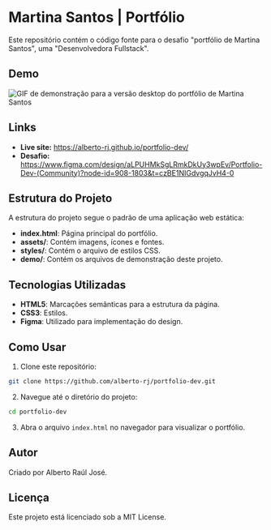 # Martina Santos | Portfólio

Este repositório contém o código fonte para o desafio "portfólio
de Martina Santos", uma "Desenvolvedora Fullstack".

## Demo

![GIF de demonstração para a versão desktop do portfólio de Martina Santos](demo/demo-desktop.gif)

## Links

- **Live site:** https://alberto-rj.github.io/portfolio-dev/
- **Desafio:** https://www.figma.com/design/aLPUHMkSgLRmkDkUy3wpEv/Portfolio-Dev-(Community)?node-id=908-1803&t=czBE1NIGdvgqJvH4-0

## Estrutura do Projeto

A estrutura do projeto segue o padrão de uma aplicação web estática:

- **index.html**: Página principal do portfólio.
- **assets/**: Contém imagens, ícones e fontes.
- **styles/**: Contém o arquivo de estilos CSS.
- **demo/**: Contém os arquivos de demonstração deste projeto.

## Tecnologias Utilizadas

- **HTML5**: Marcações semânticas para a estrutura da página.
- **CSS3**: Estilos.
- **Figma**: Utilizado para implementação do design.

## Como Usar

1. Clone este repositório:

  ```bash
  git clone https://github.com/alberto-rj/portfolio-dev.git
  ```

2. Navegue até o diretório do projeto:

  ```bash
  cd portfolio-dev
  ```

3. Abra o arquivo `index.html` no navegador para visualizar o portfólio.

## Autor

Criado por Alberto Raúl José.

## Licença

Este projeto está licenciado sob a MIT License.

